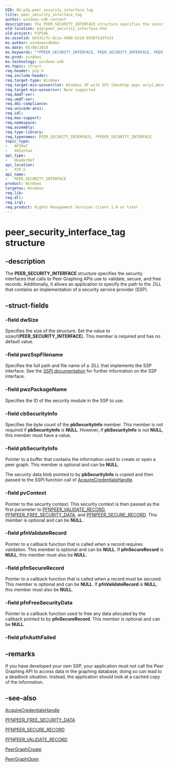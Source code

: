 ```yaml
---
UID: NS:p2p.peer_security_interface_tag
title: peer_security_interface_tag
author: windows-sdk-content
description: The PEER_SECURITY_INTERFACE structure specifies the security interfaces that calls to Peer Graphing APIs use to validate, secure, and free records.
old-location: p2p\peer_security_interface.htm
old-project: P2PSdk
ms.assetid: b4331cfc-dc1a-490b-b21d-0550f1d3fe33
ms.author: windowssdkdev
ms.date: 05/08/2018
ms.keywords: "*PPEER_SECURITY_INTERFACE, PEER_SECURITY_INTERFACE, PEER_SECURITY_INTERFACE structure [Peer Networking], PPEER_SECURITY_INTERFACE, PPEER_SECURITY_INTERFACE structure pointer [Peer Networking], p2p.peer_security_interface, p2p/PPEER_SECURITY_INTERFACE, p2p/peer_security_interface_tag, peer_security_interface_tag"
ms.prod: windows
ms.technology: windows-sdk
ms.topic: struct
req.header: p2p.h
req.include-header: 
req.target-type: Windows
req.target-min-winverclnt: Windows XP with SP2 [desktop apps only],Windows XP with SP1 with the Advanced Networking Pack forWindows XP
req.target-min-winversvr: None supported
req.kmdf-ver: 
req.umdf-ver: 
req.ddi-compliance: 
req.unicode-ansi: 
req.idl: 
req.max-support: 
req.namespace: 
req.assembly: 
req.type-library: 
req.typenames: PEER_SECURITY_INTERFACE, *PPEER_SECURITY_INTERFACE
topic_type:
-	APIRef
-	kbSyntax
api_type:
-	HeaderDef
api_location:
-	P2P.h
api_name:
-	PEER_SECURITY_INTERFACE
product: Windows
targetos: Windows
req.lib: 
req.dll: 
req.irql: 
req.product: Rights Management Services client 1.0 or later
---
```


# peer_security_interface_tag structure


## -description


The <b>PEER_SECURITY_INTERFACE</b> structure specifies the security interfaces that calls to Peer Graphing APIs use to validate, secure, and free records.  Additionally, it allows an application to specify the path to the .DLL that contains an implementation of a security service provider (SSP).


## -struct-fields




### -field dwSize

Specifies the size of the structure. Set the value to   sizeof(<b>PEER_SECURITY_INTERFACE</b>). This member is required and has no default value.


### -field pwzSspFilename

Specifies the full path and file name of a .DLL that  implements the SSP interface. See the <a href="https://msdn.microsoft.com/2d72b1bc-4687-4672-9644-85ad9b197a72">SSPI documentation</a> for further information on the SSP interface.


### -field pwzPackageName

Specifies the ID of the security module in the SSP to use.


### -field cbSecurityInfo

Specifies the byte count of the <b>pbSecurityInfo</b> member.	This member is not required if <b>pbSecurityInfo</b> is <b>NULL</b>.  However, if <b>pbSecurityInfo</b> is not <b>NULL</b>, this member must have a value.


### -field pbSecurityInfo

Pointer to a buffer that contains the information  used to create or open a peer graph. This member is optional and can be <b>NULL</b>.

The security data blob pointed to by <b>pbSecurityInfo</b> is  copied and then passed to the SSPI function call of <a href="https://msdn.microsoft.com/2d72b1bc-4687-4672-9644-85ad9b197a72">AcquireCredentialsHandle</a>. 


### -field pvContext

Pointer to the security context. This security context is then passed as the first parameter to <a href="https://msdn.microsoft.com/5d81f09b-e46b-43e6-b0a8-ed7c236f2968">PFNPEER_VALIDATE_RECORD</a>, <a href="https://msdn.microsoft.com/aa340e32-6d7f-4218-b120-8c352fdbda0f">PFNPEER_FREE_SECURITY_DATA</a>, and <a href="https://msdn.microsoft.com/454b40f6-a7de-4b59-ae35-a809c4510133">PFNPEER_SECURE_RECORD</a>. This member is optional and can be <b>NULL</b>.


### -field pfnValidateRecord

Pointer to a callback function that is called when a record requires validation. This member is optional and can be <b>NULL</b>. If <b>pfnSecureRecord</b> is <b>NULL</b>, this member must also be <b>NULL</b>.


### -field pfnSecureRecord

Pointer to a callback function that is called when a record must be secured. This member is optional and can be <b>NULL</b>. If <b>pfnValidateRecord</b> is <b>NULL</b>, this member must also be <b>NULL</b>.


### -field pfnFreeSecurityData

Pointer to a callback function used to free any data allocated by the callback pointed to by <b>pfnSecureRecord</b>. This member is optional and can be <b>NULL</b>.


### -field pfnAuthFailed

 




## -remarks



If you have developed your own SSP, your application must not call the Peer Graphing API to access data in the graphing database; doing so can lead to a deadlock situation.  Instead, the application should look at a cached copy of the information.




## -see-also




<a href="https://msdn.microsoft.com/2d72b1bc-4687-4672-9644-85ad9b197a72">AcquireCredentialsHandle</a>



<a href="https://msdn.microsoft.com/aa340e32-6d7f-4218-b120-8c352fdbda0f">PFNPEER_FREE_SECURITY_DATA</a>



<a href="https://msdn.microsoft.com/454b40f6-a7de-4b59-ae35-a809c4510133">PFNPEER_SECURE_RECORD</a>



<a href="https://msdn.microsoft.com/5d81f09b-e46b-43e6-b0a8-ed7c236f2968">PFNPEER_VALIDATE_RECORD</a>



<a href="https://msdn.microsoft.com/62e3ec57-378c-4322-9ad4-a40d98e03dab">PeerGraphCreate</a>



<a href="https://msdn.microsoft.com/a34656f1-3e29-4bcb-a8a7-0eed19368184">PeerGraphOpen</a>
 

 

